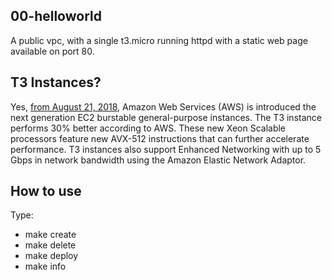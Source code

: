## 00-helloworld
A public vpc, with a single t3.micro running httpd with a static web page available on port 80.

## T3 Instances?
Yes, [from August 21, 2018](https://aws.amazon.com/about-aws/whats-new/2018/08/introducing-amazon-ec2-t3-instances/), 
Amazon Web Services (AWS) is introduced the next generation EC2 burstable general-purpose instances. The T3 instance
performs 30% better according to AWS. These new Xeon Scalable processors feature new AVX-512 instructions that can further 
accelerate performance. T3 instances also support Enhanced Networking with up to 5 Gbps in network bandwidth using the 
Amazon Elastic Network Adaptor.

## How to use
Type:

- make create
- make delete
- make deploy
- make info



